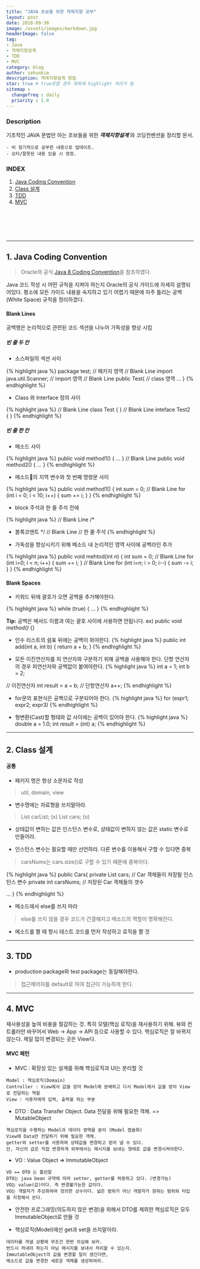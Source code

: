 ```yaml
---
title: "JAVA 초보를 위한 객체지향 공부"
layout: post
date: 2018-09-30
image: /assets/images/markdown.jpg
headerImage: false
tag:
- Java
- 객체지향설계
- TDD
- MVC
category: blog
author: sehunkim
description: 객체지향설계 방법
star: true # true로할 경우 제목에 highlight 처리가 됨
sitemap :
  changefreq : daily
  priority : 1.0
---
```


### Description
기초적인 JAVA 문법만 아는 초보들을 위한 ***객체지향설계*** 와 코딩컨벤션을 정리할 문서.

```
- 비 정기적으로 공부한 내용으로 업데이트.
- 오타/잘못된 내용 있을 시 정정.
```

<!-- index-->
### INDEX
1. [Java Coding Convention](#1)
2. [Class 설계](#2)
3. [TDD](#3)
4. [MVC](#4)
<br>
<br>
<br>
<br>

---

<!-- 내용 -->
## <a id="1"></a>1. Java Coding Convention

> Oracle의 공식 [Java 8 Coding Convention](https://www.oracle.com/technetwork/java/javase/documentation/codeconventions-141388.html)을 참조하였다.

Java 코드 작성 시 어떤 규칙을 지켜야 하는지 Oracle의 공식 가이드에 자세히 설명되어있다. 평소에 모든 가이드 내용을 숙지하고 있기 어렵기 때문에 자주 틀리는 공백(White Space) 규칙을 정리하겠다.

#### Blank Lines
공백행은 논리적으로 관련된 코드 섹션을 나누어 가독성을 향상 시킴

##### 빈 줄 두 칸
- 소스파일의 섹션 사이

{% highlight java %}
package test; // 패키지 영역
// Blank Line
import java.util.Scanner; // import 영역
// Blank Line
public Test{ // class 영역
  ...
}
{% endhighlight %}

- Class 와 Interface 정의 사이

{% highlight java %}
// Blank Line
class Test {
}
// Blank Line
inteface Test2 {
}
{% endhighlight %}

##### 빈 줄 한 칸
- 메소드 사이

{% highlight java %}
public void method1() {
  ...
}
// Blank Line
public void method2() {
  ...
}
{% endhighlight %}

- 메소드의 지역 변수와 첫 번째 명령문 사이

{% highlight java %}
public void method1() {
  int sum = 0;
  // Blank Line
  for (int i = 0; i < 10; i++) {
    sum += i;
  }
}
{% endhighlight %}

- block 주석과 한 줄 주석 전에

{% highlight java %}
// Blank Line
/*
* 블록코멘트
*/
// Blank Line
// 한 줄 주석
{% endhighlight %}

- 가독성을 향상시키기 위해 메소드 내 논리적인 영역 사이에 공백라인 추가

{% highlight java %}
public void mehtod(int n) {
  int sum = 0;
  // Blank Line
  for (int i=0; i < n; i++) {
    sum += i;
  }
  // Blank Line
  for (int i=n; i > 0; i--) {
    sum -= i;
  }
}
{% endhighlight %}

#### Blank Spaces


- 키워드 뒤에 괄호가 오면 공백을 추가해야한다.

{% highlight java %}
while (true) {
    ...
}
{% endhighlight %}

**Tip:** 공백은 메서드 이름과 여는 괄호 사이에 사용하면 안됩니다. ex) public void *method()* {}

- 인수 리스트의 쉼표 뒤에는 공백이 와야한다.
{% highlight java %}
public int add(int a, int b) {
  return a + b;
}
{% endhighlight %}

- 모든 이진연산자를 피 연산자와 구분하기 위해 공백을 사용해야 한다. 단항 연산자의 경우 피연산자와 공백없이 붙여야한다.
{% highlight java %}
int a = 1;
int b = 2;

// 이진연산자
int result = a + b;
// 단항연산자
a++;
{% endhighlight %}

- for문의 표현식은 공백으로 구분되어야 한다.
{% highlight java %}
for (expr1; expr2; expr3)
{% endhighlight %}

- 형변환(Cast)할 형태와 값 사이에는 공백이 있어야 한다.
{% highlight java %}
double a = 1.0;
int result = (int) a;
{% endhighlight %}

---

## <a id="2"></a> 2. Class 설계

#### 공통
- 패키지 명은 항상 소문자로 작성
> util, domain, view

- 변수명에는 자료형을 쓰지말아라.
> List<Car> carList; (x) List<Car> cars; (o)

- 상태값이 변하는 값은 인스턴스 변수로, 상태값이 변하지 않는 값은 static 변수로 만들어라.

- 인스턴스 변수는 필요할 때만 선언하라. 다른 변수를 이용해서 구할 수 있다면 중복
> carsNums는 cars.size()로 구할 수 있기 때문에 중복이다.

{% highlight java %}
public Cars{
  private List<Car> cars; // Car 객체들이 저장될 인스턴스 변수
  private int carsNums; // 저장된 Car 객체들의 갯수

  ...
}
{% endhighlight %}

- 메소드에서 else를 쓰지 마라
> else를 쓰지 않을 경우 코드가 간결해지고 메소드의 역할이 명확해진다.

- 메소드를 짤 때 항시 테스트 코드를 먼저 작성하고 로직을 짤 것


---

## <a id="3"></a>3. TDD

- production package와 test package는 동일해야한다.
> 접근제어자를 default로 하여 접근이 가능하게 한다.

---

## <a id="4"></a>4. MVC

재사용성을 높여 비용을 절감하는 것. 특히 모델(핵심 로직)을 재사용하기 위해. 뷰와 컨트롤러만 바꾸어서 Web -> App -> API 등으로 사용할 수 있다. 핵심로직은 잘 바뀌지 않는다. 제일 많이 변경되는 곳은 View다.

#### MVC 패턴

- MVC : 확장성 있는 설계를 위해 핵심로직과 UI는 분리할 것
```
Model : 핵심로직(Domain)
Controller : View에서 값을 얻어 Model에 분배하고 다시 Model에서 값을 받아 View로 전달하는 역할
View : 사용자에게 입력, 출력을 하는 부분
```

- DTO : Data Transfer Object. Data 전달을 위해 필요한 객체. => MutableObject 
```
핵심로직을 수행하는 Model과 데이터 영역을 분리 (Model 캡슐화)
View에 Data만 전달하기 위해 필요한 객체.
getter와 setter를 사용하여 상태값을 변경하고 얻어 낼 수 있다.
단, 자신의 값은 직접 변경하게 외부에서는 메시지를 보내는 형태로 값을 변경시켜야한다.
```

- VO : Value Object => ImmutableObject
```
VO == DTO 는 틀린말
DTO는 java bean 규약에 따라 setter, getter를 허용하고 있다. (변경가능)
VO는 value(값)이다. 즉 변경불가능한 값이다.
VO는 개발자가 추상화하여 정의한 상수이다. 넓은 범위가 아닌 개발자가 원하는 범위와 타입을 지정해서 쓴다.
```

- 안전한 프로그래밍(의도하지 않은 변경)을 위해서 DTO를 제외한 핵심로직은 모두 ImmutableObject로 만들 것

- 핵심로직(Model)에선 get과 set을 쓰지말아라.
```
데이터를 꺼낼 상황에 무조건 한번 의심해 보라.
반드시 꺼내야 하는지 아님 메시지를 보내서 처리할 수 있는지.
ImmutableObject의 값을 변경할 일이 생긴다면,
메소드로 값을 변경한 새로운 객체를 생성하여라.
```
